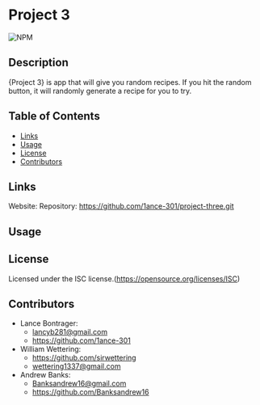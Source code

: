 # Project 3

  ![NPM](https://img.shields.io/npm/l/glob?style=flat-square)

  ## Description
  {Project 3} is app that will give you random recipes. If you hit the random button, it will randomly generate a recipe for you to try. 

  ## Table of Contents
  * [Links](#links)
  * [Usage](#usage)
  * [License](#license)
  * [Contributors](#contributors)

  ## Links
  Website: 
  Repository: https://github.com/1ance-301/project-three.git
  

  ## Usage
  

  ## License
  Licensed under the ISC license.(https://opensource.org/licenses/ISC)

  ## Contributors
  - Lance Bontrager:
    * lancyb281@gmail.com
    * https://github.com/1ance-301
  - William Wettering:
    * https://github.com/sirwettering
    * wettering1337@gmail.com
  - Andrew Banks:
    * Banksandrew16@gmail.com
    * https://github.com/Banksandrew16

